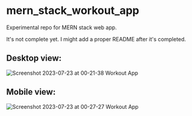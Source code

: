 # mern_stack_workout_app
Experimental repo for MERN stack web app.

It's not complete yet. I might add a proper README after it's completed.

## Desktop view:
![Screenshot 2023-07-23 at 00-21-38 Workout App](https://github.com/egemen-dev/mern_stack_workout_app/assets/93445248/bac6dc6f-523a-495e-893d-5aad9fd26360)


## Mobile view:
![Screenshot 2023-07-23 at 00-27-27 Workout App](https://github.com/egemen-dev/mern_stack_workout_app/assets/93445248/b6451b84-bc87-40ce-b8da-f303bb1f874c)

